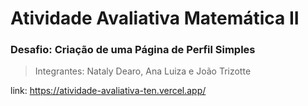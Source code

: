 # Atividade Avaliativa Matemática II
### Desafio: Criação de uma Página de Perfil Simples

> Integrantes: Nataly Dearo, Ana Luiza e João Trizotte

link: https://atividade-avaliativa-ten.vercel.app/
